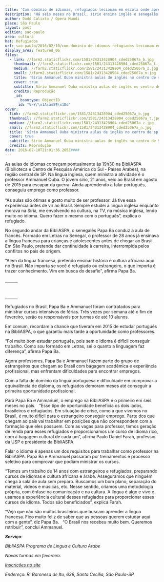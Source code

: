 ```yaml
---
title: 'Com domínio de idiomas, refugiados lecionam em escola onde aprenderam português em SP'
description: 'Há seis meses no Brasil, sírio ensina inglês e senegalês ensina francês na escola de idiomas de centro de pesquisas.'
author: Dodô Calixto / Opera Mundi
place: São Paulo
layout: post
edition: sao-paulo
area: cultura
hat: Refugiados
url: sao-paulo/2016/02/10/com-dominio-de-idiomas-refugiados-lecionam-em-escola-onde-aprenderam-portugues-em-sp/
display_area: featured_06
files:
  - link: //farm2.staticflickr.com/1581/24313428904_cded25067a_b.jpg
    thumbnail: //farm2.staticflickr.com/1581/24313428904_cded25067a_t.jpg
    medium: //farm2.staticflickr.com/1581/24313428904_cded25067a_z.jpg
    small: //farm2.staticflickr.com/1581/24313428904_cded25067a_n.jpg
    title: 'Sírio Ammanuel Ouba ministra aulas de inglês no centro de sp | Foto- Reproduçã.jpg'
    cover: true
    subtitle: Sírio Ammanuel Ouba ministra aulas de inglês no centro de SP
    credits: Reprodução
    _id:
      _bsontype: ObjectID
      id: "V»¥/\x1AsäóS¶\x1Dd"
cover:
  link: //farm2.staticflickr.com/1581/24313428904_cded25067a_b.jpg
  thumbnail: //farm2.staticflickr.com/1581/24313428904_cded25067a_t.jpg
  medium: //farm2.staticflickr.com/1581/24313428904_cded25067a_z.jpg
  small: //farm2.staticflickr.com/1581/24313428904_cded25067a_n.jpg
  title: 'Sírio Ammanuel Ouba ministra aulas de inglês no centro de sp | Foto- Reproduçã.jpg'
  cover: true
  subtitle: Sírio Ammanuel Ouba ministra aulas de inglês no centro de SP
  credits: Reprodução
date: 2016-02-10T21:01:36.265Z####
---
```

<p>As aulas de idiomas come&ccedil;am pontualmente &agrave;s 19h30 na BibliASPA (Bibilioteca e Centro de Pesquisa Am&eacute;rica do Sul - Pa&iacute;ses &Aacute;rabes), na regi&atilde;o central de SP. Na l&iacute;ngua inglesa, quem ministra a atividade &eacute; o professor Ammanuel Ouba. O jovem s&iacute;rio, 21 anos, veio ao Brasil em agosto de 2015 para escapar da guerra. Ainda aprendendo a falar portugu&ecirc;s, conseguiu emprego como professor.<br />
<br />
&ldquo;As aulas s&atilde;o &oacute;timas e gosto muito de ser professor. J&aacute; tive essa experi&ecirc;ncia antes de vir ao Brasil. Sempre estudei a l&iacute;ngua inglesa enquanto morava na S&iacute;ria, me envolvendo na cultura, na TV, na m&uacute;sica inglesa, lendo muito no idioma. Quero fazer o mesmo com o portugu&ecirc;s&rdquo;, explica o refugiado.</p>

<p>No segundo andar da BibliASPA, o senegal&ecirc;s Papa Ba conduz a aula de franc&ecirc;s. Formado em Letras no Senegal, o professor de 28 anos j&aacute; ensinava a l&iacute;ngua francesa para crian&ccedil;as e adolescentes antes de chegar ao Brasil. Em S&atilde;o Paulo, pretende dar continuidade &agrave; carreira, interrompida pelos conflitos no pa&iacute;s de origem. &nbsp;</p>

<p>&ldquo;Al&eacute;m da l&iacute;ngua francesa, pretendo ensinar hist&oacute;ria e cultura africana aqui no Brasil. N&atilde;o importa se voc&ecirc; &eacute; refugiado ou estrangeiro, o que importa &eacute; trazer conhecimento. Vim em busca do desafio&rdquo;, afirma Papa Ba.</p>

<table align="right" border="0">
	<tbody>
		<tr>
			<td>&nbsp;</td>
			<td>&nbsp;</td>
		</tr>
		<tr>
			<td>&nbsp;</td>
			<td>&nbsp;</td>
		</tr>
	</tbody>
</table>

<p>Refugiados no Brasil, Papa Ba e Ammanuel foram contratados para ministrar cursos intensivos de f&eacute;rias. Tr&ecirc;s vezes por semana at&eacute; o fim de fevereiro, ser&atilde;o os respons&aacute;veis por turmas de at&eacute; 10 alunos.</p>

<p>Em comum, recordam a chance que tiveram em 2015 de estudar portugu&ecirc;s na BibliASPA, o que garantiu mais tarde a oportunidade como professores. &nbsp;</p>

<p>&ldquo;Foi muito bom estudar portugu&ecirc;s, pois sem o idioma &eacute; dif&iacute;cil conseguir trabalho. Como sou formado em Letras, sei o quanto a linguagem faz diferen&ccedil;a&rdquo;, afirma Papa Ba. &nbsp;</p>

<p>Agora professores, Papa Ba e Ammanuel fazem parte do grupo de estrangeiros que chegam ao Brasil com bagagem acad&ecirc;mica e experi&ecirc;ncia profissional, mas enfrentam dificuldades para encontrar empregos.</p>

<p>Com a falta de dom&iacute;nio da l&iacute;ngua portuguesa e dificuldade em comprovar a equival&ecirc;ncia de diploma, os refugiados demoram meses at&eacute; conseguir a primeira oportunidade profissional.&nbsp; &nbsp;</p>

<p>Para Papa Ba e Ammanuel, o emprego na BibliASPA &eacute; o primeiro em seis meses no pa&iacute;s. &nbsp; &ldquo;Esse tipo de oportunidade beneficia os dois lados, brasileiros e refugiados. Em situa&ccedil;&atilde;o de crise, como a que vivemos no Brasil, &eacute; muito dif&iacute;cil para o estrangeiro conseguir emprego. Parte dos que chegam ao pa&iacute;s vai trabalhar em posi&ccedil;&otilde;es que n&atilde;o correspondem com a forma&ccedil;&atilde;o que eles possuem. Com as vagas para professor, temos gera&ccedil;&atilde;o de renda para esses refugiados e proporcionamos um curso de idioma rico, com a bagagem cultural de cada um&rdquo;, afirma Paulo Daniel Farah, professor da USP e presidente da BibliASPA.</p>

<p>Falar o idioma &eacute; apenas um dos requisitos para trabalhar como professor na BibliASPA. Papa Ba e Ammanuel passaram por treinamentos e processo seletivo para comprovar que podiam ministrar os cursos.</p>

<p>&ldquo;Temos um trabalho de 14 anos com estrangeiros e refugiados, preparando cursos de idiomas e cultura africana e &aacute;rabe. Asseguramos que ningu&eacute;m chega &agrave; sala de aula sem preparo. Buscamos um bom plano, separa&ccedil;&atilde;o do material, v&iacute;deos e m&uacute;sicas, etc. Nesse sentido, criamos uma metodologia pr&oacute;pria, com &ecirc;nfase na comunica&ccedil;&atilde;o e na cultura. A l&iacute;ngua &eacute; algo e vivo e usamos a experi&ecirc;ncia cultural desses refugiados para proporcionar esses cursos de idioma. Todos s&atilde;o beneficiados&rdquo;, explica Farah. &nbsp;</p>

<p>&ldquo;Vejo que n&atilde;o s&atilde;o muitos brasileiros que buscam aprender a l&iacute;ngua francesa. Fico muito feliz de saber que as pessoas querem estudar aqui com a gente&rdquo;, diz Papa Ba. &nbsp; &ldquo;O Brasil nos recebeu muito bem. Queremos retribuir&rdquo;, conclui Ammanuel. &nbsp; &nbsp;&nbsp;<em>&nbsp;</em></p>

<p><em><strong>Servi&ccedil;o</strong>:</em></p>

<p><em>BibliASPA</em>&nbsp;<em>Programa de L&iacute;ngua e Cultura &Aacute;rabe</em>&nbsp;<em>&nbsp;</em></p>

<p><em>Novas turmas em fevereiro.</em></p>

<p><a href="http://bibliaspa.org/cursos-2/" target="_blank"><em>Inscri&ccedil;&otilde;es no site</em></a>&nbsp;<em>&nbsp;</em></p>

<p><em>Endere&ccedil;o: R. Baronesa de Itu, 639, Santa Cec&iacute;lia, S&atilde;o Paulo-SP</em></p>

